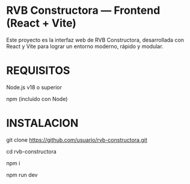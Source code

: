 # RVB Constructora — Frontend (React + Vite)

Este proyecto es la interfaz web de RVB Constructora, desarrollada con React y Vite para lograr un entorno moderno, rápido y modular.

# REQUISITOS

Node.js v18 o superior

npm (incluido con Node)

# INSTALACION

git clone https://github.com/usuario/rvb-constructora.git

cd rvb-constructora

npm i

npm run dev
